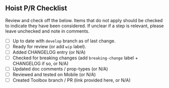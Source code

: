 Hoist P/R Checklist
-------------------
Review and check off the below. Items that do not apply should be checked to indicate they have been considered. If unclear if a step is relevant, please leave unchecked and note in comments.

- [ ] Up to date with `develop` branch as of last change.
- [ ] Ready for review (or add `wip` label).
- [ ] Added CHANGELOG entry (or N/A)
- [ ] Checked for breaking changes (add `breaking-change` label + CHANGELOG if so, or N/A)
- [ ] Updated doc comments / prop-types (or N/A)
- [ ] Reviewed and tested on Mobile (or N/A)
- [ ] Created Toolbox branch / PR (link provided here, or N/A)
